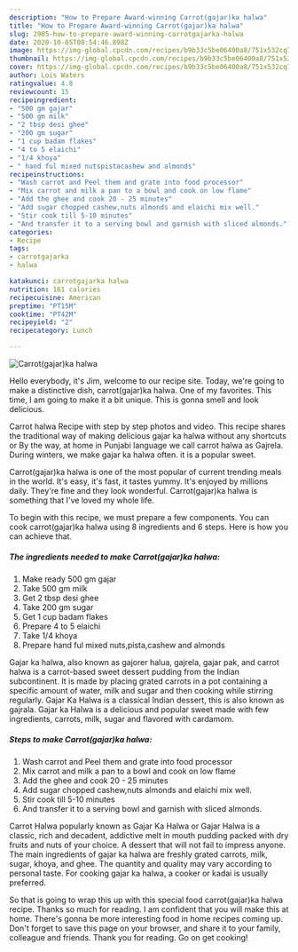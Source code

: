 ```yaml
---
description: "How to Prepare Award-winning Carrot(gajar)ka halwa"
title: "How to Prepare Award-winning Carrot(gajar)ka halwa"
slug: 2905-how-to-prepare-award-winning-carrotgajarka-halwa
date: 2020-10-05T08:54:46.898Z
image: https://img-global.cpcdn.com/recipes/b9b33c5be06400a8/751x532cq70/carrotgajarka-halwa-recipe-main-photo.jpg
thumbnail: https://img-global.cpcdn.com/recipes/b9b33c5be06400a8/751x532cq70/carrotgajarka-halwa-recipe-main-photo.jpg
cover: https://img-global.cpcdn.com/recipes/b9b33c5be06400a8/751x532cq70/carrotgajarka-halwa-recipe-main-photo.jpg
author: Lois Waters
ratingvalue: 4.8
reviewcount: 15
recipeingredient:
- "500 gm gajar"
- "500 gm milk"
- "2 tbsp desi ghee"
- "200 gm sugar"
- "1 cup badam flakes"
- "4 to 5 elaichi"
- "1/4 khoya"
- " hand ful mixed nutspistacashew and almonds"
recipeinstructions:
- "Wash carrot and Peel them and grate into food processor"
- "Mix carrot and milk a pan to a bowl and cook on low flame"
- "Add the ghee and cook 20 - 25 minutes"
- "Add sugar chopped cashew,nuts almonds and elaichi mix well."
- "Stir cook till 5-10 minutes"
- "And transfer it to a serving bowl and garnish with sliced almonds."
categories:
- Recipe
tags:
- carrotgajarka
- halwa

katakunci: carrotgajarka halwa 
nutrition: 161 calories
recipecuisine: American
preptime: "PT15M"
cooktime: "PT42M"
recipeyield: "2"
recipecategory: Lunch

---
```



![Carrot(gajar)ka halwa](https://img-global.cpcdn.com/recipes/b9b33c5be06400a8/751x532cq70/carrotgajarka-halwa-recipe-main-photo.jpg)

Hello everybody, it's Jim, welcome to our recipe site. Today, we're going to make a distinctive dish, carrot(gajar)ka halwa. One of my favorites. This time, I am going to make it a bit unique. This is gonna smell and look delicious.

Carrot halwa Recipe with step by step photos and video. This recipe shares the traditional way of making delicious gajar ka halwa without any shortcuts or By the way, at home in Punjabi language we call carrot halwa as Gajrela. During winters, we make gajar ka halwa often. it is a popular sweet.

Carrot(gajar)ka halwa is one of the most popular of current trending meals in the world. It's easy, it's fast, it tastes yummy. It's enjoyed by millions daily. They're fine and they look wonderful. Carrot(gajar)ka halwa is something that I've loved my whole life.


To begin with this recipe, we must prepare a few components. You can cook carrot(gajar)ka halwa using 8 ingredients and 6 steps. Here is how you can achieve that.

<!--inarticleads1-->

##### The ingredients needed to make Carrot(gajar)ka halwa:

1. Make ready 500 gm gajar
1. Take 500 gm milk
1. Get 2 tbsp desi ghee
1. Take 200 gm sugar
1. Get 1 cup badam flakes
1. Prepare 4 to 5 elaichi
1. Take 1/4 khoya
1. Prepare  hand ful mixed nuts,pista,cashew and almonds


Gajar ka halwa, also known as gajorer halua, gajrela, gajar pak, and carrot halwa is a carrot-based sweet dessert pudding from the Indian subcontinent. It is made by placing grated carrots in a pot containing a specific amount of water, milk and sugar and then cooking while stirring regularly. Gajar Ka Halwa is a classical Indian dessert, this is also known as gajrala. Gajar ka Halwa is a delicious and popular sweet made with few ingredients, carrots, milk, sugar and flavored with cardamom. 

<!--inarticleads2-->

##### Steps to make Carrot(gajar)ka halwa:

1. Wash carrot and Peel them and grate into food processor
1. Mix carrot and milk a pan to a bowl and cook on low flame
1. Add the ghee and cook 20 - 25 minutes
1. Add sugar chopped cashew,nuts almonds and elaichi mix well.
1. Stir cook till 5-10 minutes
1. And transfer it to a serving bowl and garnish with sliced almonds.


Carrot Halwa popularly known as Gajar Ka Halwa or Gajar Halwa is a classic, rich and decadent, addictive melt in mouth pudding packed with dry fruits and nuts of your choice. A dessert that will not fail to impress anyone. The main ingredients of gajar ka halwa are freshly grated carrots, milk, sugar, khoya, and ghee. The quantity and quality may vary according to personal taste. For cooking gajar ka halwa, a cooker or kadai is usually preferred. 

So that is going to wrap this up with this special food carrot(gajar)ka halwa recipe. Thanks so much for reading. I am confident that you will make this at home. There's gonna be more interesting food in home recipes coming up. Don't forget to save this page on your browser, and share it to your family, colleague and friends. Thank you for reading. Go on get cooking!
